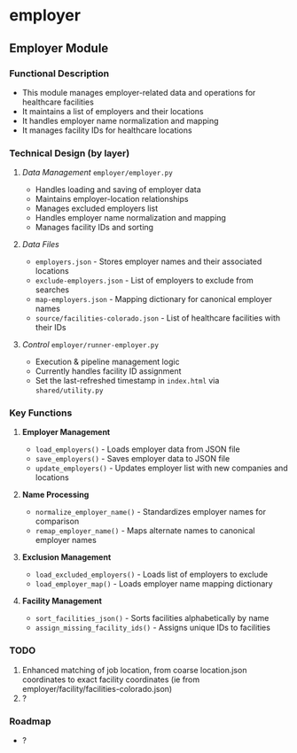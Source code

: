 # employer

## Employer Module

### Functional Description

- This module manages employer-related data and operations for healthcare facilities
- It maintains a list of employers and their locations
- It handles employer name normalization and mapping
- It manages facility IDs for healthcare locations

### Technical Design (by layer)

1. *Data Management* `employer/employer.py`
    - Handles loading and saving of employer data
    - Maintains employer-location relationships
    - Manages excluded employers list
    - Handles employer name normalization and mapping
    - Manages facility IDs and sorting

2. *Data Files*
    - `employers.json` - Stores employer names and their associated locations
    - `exclude-employers.json` - List of employers to exclude from searches
    - `map-employers.json` - Mapping dictionary for canonical employer names
    - `source/facilities-colorado.json` - List of healthcare facilities with their IDs

3. *Control* `employer/runner-employer.py`
    - Execution & pipeline management logic
    - Currently handles facility ID assignment
    - Set the last-refreshed timestamp in `index.html` via `shared/utility.py`

### Key Functions

1. **Employer Management**
    - `load_employers()` - Loads employer data from JSON file
    - `save_employers()` - Saves employer data to JSON file
    - `update_employers()` - Updates employer list with new companies and locations

2. **Name Processing**
    - `normalize_employer_name()` - Standardizes employer names for comparison
    - `remap_employer_name()` - Maps alternate names to canonical employer names

3. **Exclusion Management**
    - `load_excluded_employers()` - Loads list of employers to exclude
    - `load_employer_map()` - Loads employer name mapping dictionary

4. **Facility Management**
    - `sort_facilities_json()` - Sorts facilities alphabetically by name
    - `assign_missing_facility_ids()` - Assigns unique IDs to facilities

### TODO

1. Enhanced matching of job location, from coarse location.json coordinates to exact facility coordinates (ie from employer/facility/facilities-colorado.json)
2. ?

### Roadmap

- ?